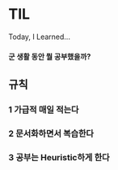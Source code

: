 # TIL
Today, I Learned...
#### 군 생활 동안 뭘 공부했을까?
## 규칙
### 1 가급적 매일 적는다
### 2 문서화하면서 복습한다
### 3 공부는 Heuristic하게 한다
